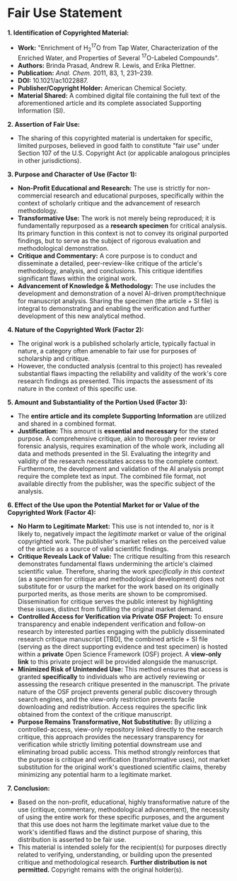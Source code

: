 # **Fair Use Statement**

**1. Identification of Copyrighted Material:**
- **Work:** "Enrichment of H<sub>2</sub><sup>17</sup>O from Tap Water, Characterization of the Enriched Water, and Properties of Several <sup>17</sup>O-Labeled Compounds".
- **Authors:** Brinda Prasad, Andrew R. Lewis, and Erika Plettner.
- **Publication:** _Anal. Chem._ 2011, 83, 1, 231–239.
- **DOI:** 10.1021/ac1022887.
- **Publisher/Copyright Holder:** American Chemical Society.
- **Material Shared:** A combined digital file containing the full text of the aforementioned article and its complete associated Supporting Information (SI). 

**2. Assertion of Fair Use:**
- The sharing of this copyrighted material is undertaken for specific, limited purposes, believed in good faith to constitute "fair use" under Section 107 of the U.S. Copyright Act (or applicable analogous principles in other jurisdictions).

**3. Purpose and Character of Use (Factor 1):**
- **Non-Profit Educational and Research:** The use is strictly for non-commercial research and educational purposes, specifically within the context of scholarly critique and the advancement of research methodology.
- **Transformative Use:** The work is not merely being reproduced; it is fundamentally repurposed as a **research specimen** for critical analysis. Its primary function in this context is not to convey its original purported findings, but to serve as the subject of rigorous evaluation and methodological demonstration.
- **Critique and Commentary:** A core purpose is to conduct and disseminate a detailed, peer-review-like critique of the article's methodology, analysis, and conclusions. This critique identifies significant flaws within the original work.
- **Advancement of Knowledge & Methodology:** The use includes the development and demonstration of a novel AI-driven prompt/technique for manuscript analysis. Sharing the specimen (the article + SI file) is integral to demonstrating and enabling the verification and further development of this new analytical method.

**4. Nature of the Copyrighted Work (Factor 2):**
- The original work is a published scholarly article, typically factual in nature, a category often amenable to fair use for purposes of scholarship and critique.
- However, the conducted analysis (central to this project) has revealed substantial flaws impacting the reliability and validity of the work's core research findings as presented. This impacts the assessment of its nature in the context of this specific use.

**5. Amount and Substantiality of the Portion Used (Factor 3):**
- The **entire article and its complete Supporting Information** are utilized and shared in a combined format.
- **Justification:** This amount is **essential and necessary** for the stated purpose. A comprehensive critique, akin to thorough peer review or forensic analysis, requires examination of the whole work, including all data and methods presented in the SI. Evaluating the integrity and validity of the research necessitates access to the complete context. Furthermore, the development and validation of the AI analysis prompt require the complete text as input. The combined file format, not available directly from the publisher, was the specific subject of the analysis.

**6. Effect of the Use upon the Potential Market for or Value of the Copyrighted Work (Factor 4):**
- **No Harm to Legitimate Market:** This use is not intended to, nor is it likely to, negatively impact the _legitimate_ market or value of the original copyrighted work. The publisher's market relies on the perceived value of the article as a source of valid scientific findings.
- **Critique Reveals Lack of Value:** The critique resulting from this research demonstrates fundamental flaws undermining the article's claimed scientific value. Therefore, sharing the work _specifically in this context_ (as a specimen for critique and methodological development) does not substitute for or usurp the market for the work based on its originally purported merits, as those merits are shown to be compromised. Dissemination for critique serves the public interest by highlighting these issues, distinct from fulfilling the original market demand.
- **Controlled Access for Verification via Private OSF Project:** To ensure transparency and enable independent verification and follow-on research by interested parties engaging with the publicly disseminated research critique manuscript [TBD], the combined article + SI file (serving as the direct supporting evidence and test specimen) is hosted within a **private** Open Science Framework (OSF) project. A **view-only link** to this private project will be provided alongside the manuscript.
- **Minimized Risk of Unintended Use:** This method ensures that access is granted **specifically** to individuals who are actively reviewing or assessing the research critique presented in the manuscript. The private nature of the OSF project prevents general public discovery through search engines, and the view-only restriction prevents facile downloading and redistribution. Access requires the specific link obtained from the context of the critique manuscript.
- **Purpose Remains Transformative, Not Substitutive:** By utilizing a controlled-access, view-only repository linked directly to the research critique, this approach provides the necessary transparency for verification while strictly limiting potential downstream use and eliminating broad public access. This method strongly reinforces that the purpose is critique and verification (transformative uses), not market substitution for the original work's questioned scientific claims, thereby minimizing any potential harm to a legitimate market.

**7. Conclusion:**
- Based on the non-profit, educational, highly transformative nature of the use (critique, commentary, methodological advancement), the necessity of using the entire work for these specific purposes, and the argument that this use does not harm the legitimate market value due to the work's identified flaws and the distinct purpose of sharing, this distribution is asserted to be fair use.
- This material is intended solely for the recipient(s) for purposes directly related to verifying, understanding, or building upon the presented critique and methodological research. **Further distribution is not permitted.** Copyright remains with the original holder(s).


